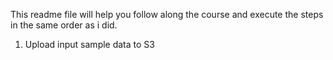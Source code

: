 This readme file will help you follow along the course and execute the steps in the same order as i did. 

1. Upload input sample data to S3
